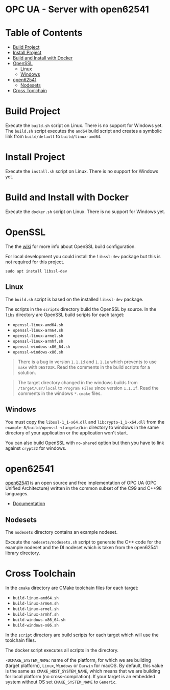 # OPC UA - Server with open62541

# Table of Contents

* [Build Project](#build-project)
* [Install Project](#install-project)
* [Build and Install with Docker](#build-and-install-with-docker)
* [OpenSSL](#openssl)
  * [Linux](#linux)
  * [Windows](#windows)
* [open62541](#open62541)
  * [Nodesets](#nodesets)
* [Cross Toolchain](#cross-toolchain)

# Build Project

Execute the `build.sh` script on Linux. There is no support for Windows yet.
The `build.sh` script executes the `amd64` build script and creates a symbolic link from `build/default` to `build/linux-amd64`.

# Install Project

Execute the `install.sh` script on Linux. There is no support for Windows yet.

# Build and Install with Docker

Execute the `docker.sh` script on Linux. There is no support for Windows yet.

# OpenSSL

The the [wiki](https://wiki.openssl.org/index.php/Compilation_and_Installation) for more info about OpenSSL build configuration.

For local development you could install the `libssl-dev` package but this is not required for this project.
~~~
sudo apt install libssl-dev
~~~

## Linux

The `build.sh` script is based on the installed `libssl-dev` package.

The scripts in the `scripts` directory build the OpenSSL by source.
In the `libs` directory are OpenSSL build scripts for each target:
- `openssl-linux-amd64.sh`
- `openssl-linux-arm64.sh`
- `openssl-linux-armel.sh`
- `openssl-linux-armhf.sh`
- `openssl-windows-x86_64.sh`
- `openssl-windows-x86.sh`

> There is a bug in version `1.1.1d` and `1.1.1e` which prevents to use `make` with `DESTDIR`. Read the comments in the build scripts for a solution.

> The target directory changed in the windows builds from `/target/usr/local` to `Program Files` since version `1.1.1f`. Read the comments in the windows `*.cmake` files.

## Windows

You must copy the `libssl-1_1-x64.dll` and `libcrypto-1_1-x64.dll` from the `example-8/build/openssl-<target>/bin` directory to windows in the same directory of your application or the application won't start.

You can also build OpenSSL with `no-shared` option but then you have to link against `crypt32` for windows.

# open62541

[open62541](http://open62541.org) is an open source and free implementation of OPC UA (OPC Unified Architecture) written in the common subset of the C99 and C++98 languages.
- [Documentation](https://open62541.org/doc/current/toc.html)

## Nodesets

The `nodesets` directory contains an example nodeset.

Exceute the `nodesets/nodesets.sh` script to generate the C++ code for the example nodeset and the DI nodeset which is taken from the open62541 library directory.

# Cross Toolchain

In the `cmake` directory are CMake toolchain files for each target:
- `build-linux-amd64.sh`
- `build-linux-arm64.sh`
- `build-linux-armel.sh`
- `build-linux-armhf.sh`
- `build-windows-x86_64.sh`
- `build-windows-x86.sh`

In the `script` directory are build scripts for each target which will use the toolchain files.

The docker script executes all scripts in the directory.

`-DCMAKE_SYSTEM_NAME`: name of the platform, for which we are building (target platform), `Linux`, `Windows` or `Darwin` for macOS. By default, this value is the same as `CMAKE_HOST_SYSTEM_NAME`, which means that we are building for local platform (no cross-compilation).
If your target is an embedded system without OS set `CMAKE_SYSTEM_NAME` to `Generic`.
